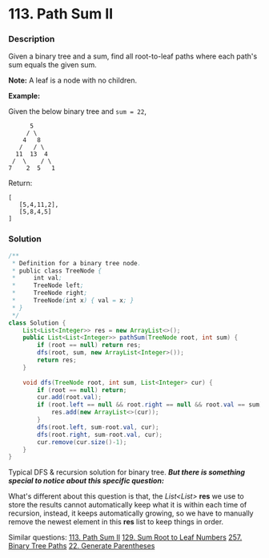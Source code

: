 # 113. Path Sum II

### Description

Given a binary tree and a sum, find all root-to-leaf paths where each path's sum equals the given sum.

**Note:** A leaf is a node with no children.

**Example:**

Given the below binary tree and `sum = 22`,

```
      5
     / \
    4   8
   /   / \
  11  13  4
 /  \    / \
7    2  5   1
```

Return:

```
[
   [5,4,11,2],
   [5,8,4,5]
]
```



### Solution

```java
/**
 * Definition for a binary tree node.
 * public class TreeNode {
 *     int val;
 *     TreeNode left;
 *     TreeNode right;
 *     TreeNode(int x) { val = x; }
 * }
 */
class Solution {
    List<List<Integer>> res = new ArrayList<>();
    public List<List<Integer>> pathSum(TreeNode root, int sum) {
        if (root == null) return res;
        dfs(root, sum, new ArrayList<Integer>());
        return res;
    }
    
    void dfs(TreeNode root, int sum, List<Integer> cur) {
        if (root == null) return;
        cur.add(root.val);
        if (root.left == null && root.right == null && root.val == sum) {
            res.add(new ArrayList<>(cur));
        }
        dfs(root.left, sum-root.val, cur);
        dfs(root.right, sum-root.val, cur);
        cur.remove(cur.size()-1);
    }
}
```

Typical DFS & recursion solution for binary tree. ***But there is something special to notice about this specific question:***

What's different about this question is that, the *List<List<Integer>>* **res** we use to store the results cannot automatically keep what it is within each time of recursion, instead, it keeps automatically growing, so we have to manually remove the newest element in this **res** list to keep things in order.

Similar questions: [113. Path Sum II](https://github.com/zzlbuaa/LeetCode/tree/master/113.%20Path%20Sum%20II) [129. Sum Root to Leaf Numbers](https://github.com/zzlbuaa/LeetCode/tree/master/129.%20Sum%20Root%20to%20Leaf%20Numbers)  [257. Binary Tree Paths](https://github.com/zzlbuaa/LeetCode/tree/master/257.%20Binary%20Tree%20Paths) [22. Generate Parentheses](https://github.com/zzlbuaa/LeetCode/tree/master/22.%20Generate%20Parentheses)